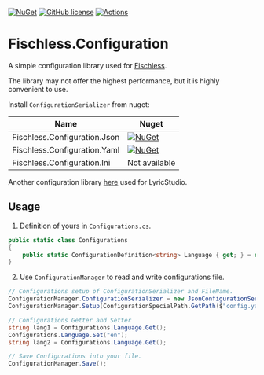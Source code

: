 [![NuGet](https://img.shields.io/nuget/v/Fischless.Configuration.svg)](https://nuget.org/packages/Fischless.Configuration) [![GitHub license](https://img.shields.io/github/license/emako/Fischless.Configuration)](https://github.com/emako/Fischless.Configuration/blob/master/LICENSE) [![Actions](https://github.com/emako/Fischless.Configuration/actions/workflows/library.nuget.yml/badge.svg)](https://github.com/emako/Fischless.Configuration/actions/workflows/library.nuget.yml)

# Fischless.Configuration

A simple configuration library used for [Fischless](https://github.com/GenshinMatrix/Fischless).

The library may not offer the highest performance, but it is highly convenient to use.

Install `ConfigurationSerializer` from nuget:

| Name                         | Nuget                                                        |
| ---------------------------- | ------------------------------------------------------------ |
| Fischless.Configuration.Json | [![NuGet](https://img.shields.io/nuget/v/Fischless.Configuration.Json.svg)](https://nuget.org/packages/Fischless.Configuration.Json) |
| Fischless.Configuration.Yaml | [![NuGet](https://img.shields.io/nuget/v/Fischless.Configuration.Yaml.svg)](https://nuget.org/packages/Fischless.Configuration.Yaml) |
| Fischless.Configuration.Ini  | Not available                                                |

Another configuration library [here](https://github.com/lemutec/LyricStudio/tree/master/src/Desktop/LyricStudio/Core/Configuration) used for LyricStudio.

## Usage

1. Definition of yours in `Configurations.cs`.

```c#
public static class Configurations
{
    public static ConfigurationDefinition<string> Language { get; } = new(nameof(Language), string.Empty);
}
```

2. Use `ConfigurationManager` to read and write configurations file.

```c#
// Configurations setup of ConfigurationSerializer and FileName.
ConfigurationManager.ConfigurationSerializer = new JsonConfigurationSerializer(); // YamlConfigurationSerializer
ConfigurationManager.Setup(ConfigurationSpecialPath.GetPath($"config.yaml", "yourAppName"));

// Configurations Getter and Setter
string lang1 = Configurations.Language.Get();
Configurations.Language.Set("en");
string lang2 = Configurations.Language.Get();

// Save Configurations into your file.
ConfigurationManager.Save();
```

